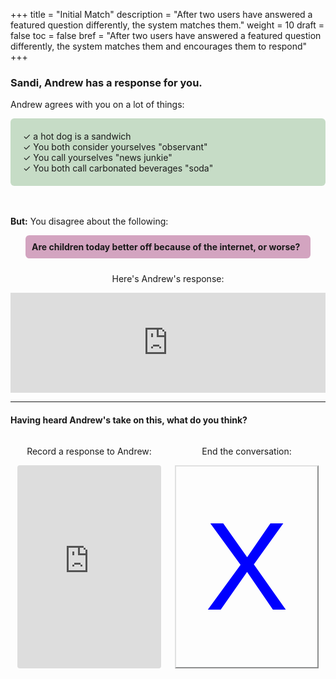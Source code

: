 +++
title = "Initial Match"
description = "After two users have answered a featured question differently, the system matches them."
weight = 10
draft = false
toc = false
bref = "After two users have answered a featured question differently, the system matches them and encourages them to respond"
+++

<style type="text/css">
.section-head:after {
    content: '';
}

ul.checklist {
  padding: 20px;
  background: rgba(143, 188, 143, 0.50);
  border-radius: 6px;
  list-style: none;"
}

ul.checklist li:before {
  content: '✓';
}
</style>

<h3 id="h-basic-template">Sandi, Andrew has a response for you.</h3>

<p>Andrew agrees with you on a lot of things:</p>

<ul class="checklist">
<li> a hot dog is a sandwich </li>
<li> You both consider yourselves "observant" </li>
<li> You call yourselves "news junkie"
<li> You both call carbonated beverages "soda"</li>
</ul>

<p style="margin-top: 48px">
<strong>But:</strong> You disagree about the following:
</p>

<h4 class="section-head" id="h-basic-template" style="background: rgba(169, 77, 131, 0.5); margin: 24px; margin-top: 10px; padding: 10px; border-radius: 6px;">
Are children today better off because of the internet, or worse?
</h4>

<p style="width: 100%; text-align: center;">
Here's Andrew's response:
</p>

<iframe width="100%" height="160" src="https://clyp.it/n14skqcv/widget" frameborder="0"></iframe>

<hr />
<h4 class="section-head" id="h-basic-template">
Having heard Andrew's take on this, what do you think?</h4>

<div style="width: 100%; text-align: center; display: flex">

<section style="flex: 1">
  <p>Record a response to Andrew:</p>

  <iframe width="230" height="325" src="https://clyp.it/recording-widget" frameborder="0" style="border-radius: 4px;"></iframe>

</section>

<section style="flex: 1">
  <p>End the conversation:</p>
  <button style="font-size: 200px; font-weight: 100; color: blue; border-color: #e0e1e1; min-width: 230px; min-height: 325px; background: transparent">X</button>
</section>

</div>